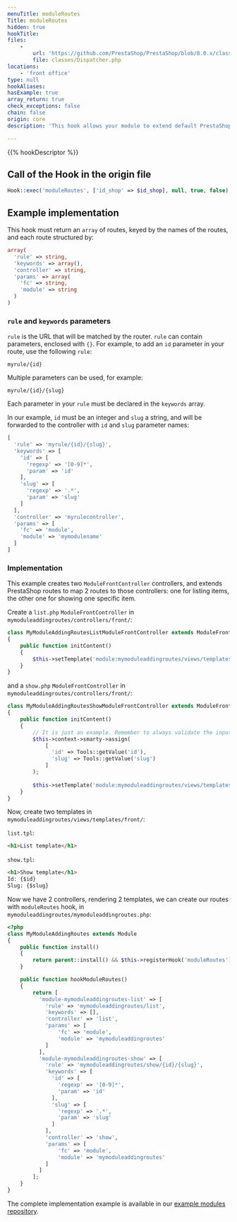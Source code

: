 ```yaml
---
menuTitle: moduleRoutes
Title: moduleRoutes
hidden: true
hookTitle: 
files:
    -
        url: 'https://github.com/PrestaShop/PrestaShop/blob/8.0.x/classes/Dispatcher.php'
        file: classes/Dispatcher.php
locations:
    - 'front office'
type: null
hookAliases: 
hasExample: true
array_return: true
check_exceptions: false
chain: false
origin: core
description: 'This hook allows your module to extend default PrestaShop routes with custom ones and map them to your module front controllers.'

---
```


{{% hookDescriptor %}}

## Call of the Hook in the origin file

```php
Hook::exec('moduleRoutes', ['id_shop' => $id_shop], null, true, false)
```

## Example implementation

This hook must return an `array` of routes, keyed by the names of the routes, and each route structured by:

```php
array(
  'rule' => string,
  'keywords' => array(),
  'controller' => string,
  'params' => array(
    'fc' => string,
    'module' => string
  )
)
```

### `rule` and `keywords` parameters

`rule` is the URL that will be matched by the router. `rule` can contain parameters, enclosed with `{}`. 
For example, to add an `id` parameter in your route, use the following `rule`: 

`myrule/{id}`

Multiple parameters can be used, for example: 

`myrule/{id}/{slug}`

Each parameter in your `rule` must be declared in the `keywords` array.

In our example, `id` must be an integer and `slug` a string, and will be forwarded to the controller with `id` and `slug` parameter names: 

```php
[
  'rule' => 'myrule/{id}/{slug}',
  'keywords' => [
    'id' => [
      'regexp' => '[0-9]*',
      'param' => 'id'
    ],
    'slug' => [
      'regexp' => '.*',
      'param' => 'slug'
    ]
  ],
  'controller' => 'myrulecontroller',
  'params' => [
    'fc' => 'module',
    'module' => 'mymodulename'
  ]
]
```

### Implementation

This example creates two `ModuleFrontController` controllers, and extends PrestaShop routes to map 2 routes to those controllers: one for listing items, the other one for showing one specific item.

Create a `list.php` `ModuleFrontController` in `mymoduleaddingroutes/controllers/front/`:

```php
class MyModuleAddingRoutesListModuleFrontController extends ModuleFrontController
{
    public function initContent()
    {
        $this->setTemplate('module:mymoduleaddingroutes/views/templates/front/list.tpl');
    }
}
```

and a `show.php` `ModuleFrontController` in `mymoduleaddingroutes/controllers/front/`:

```php
class MyModuleAddingRoutesShowModuleFrontController extends ModuleFrontController
{
    public function initContent()
    {
        // It is just an example. Remember to always validate the input data!
        $this->context->smarty->assign(
            [
              'id' => Tools::getValue('id'),
              'slug' => Tools::getValue('slug')
            ]
        );
        
        $this->setTemplate('module:mymoduleaddingroutes/views/templates/front/show.tpl');
    }
}
```

Now, create two templates in `mymoduleaddingroutes/views/templates/front/`: 

`list.tpl`: 

```html
<h1>List template</h1>
```

`show.tpl`:

```html
<h1>Show template</h1>
Id: {$id}
Slug: {$slug}
```

Now we have 2 controllers, rendering 2 templates, we can create our routes with `moduleRoutes` hook, in `mymoduleaddingroutes/mymoduleaddingroutes.php`:

```php
<?php
class MyModuleAddingRoutes extends Module 
{
    public function install()
    {
        return parent::install() && $this->registerHook('moduleRoutes');
    }

    public function hookModuleRoutes()
    {
        return [
          'module-mymoduleaddingroutes-list' => [
            'rule' => 'mymoduleaddingroutes/list',
            'keywords' => [],
            'controller' => 'list',
            'params' => [
                'fc' => 'module',
                'module' => 'mymoduleaddingroutes'
            ]
          ],
          'module-mymoduleaddingroutes-show' => [
            'rule' => 'mymoduleaddingroutes/show/{id}/{slug}',
            'keywords' => [
              'id' => [
                'regexp' => '[0-9]*',
                'param' => 'id'
              ],
              'slug' => [
                'regexp' => '.*',
                'param' => 'slug'
              ]
            ],
            'controller' => 'show',
            'params' => [
                'fc' => 'module',
                'module' => 'mymoduleaddingroutes'
            ]
          ]
        ];
    }
}
```

The complete implementation example is available in our [example modules repository](https://github.com/PrestaShop/example-modules/tree/master/demomoduleroutes).


